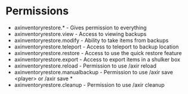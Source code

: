 # Permissions

* axinventoryrestore.* - Gives permission to everything
* axinventoryrestore.view - Access to viewing backups
* axinventoryrestore.modify - Ability to take items from backups
* axinventoryrestore.teleport - Access to teleport to backup location
* axinventoryrestore.restore - Access to use the quick restore feature
* axinventoryrestore.export - Access to export items in a shulker box
* axinventoryrestore.reload - Permission to use /axir reload
* axinventoryrestore.manualbackup - Permission to use /axir save &lt;player\> or /axir save *
* axinventoryrestore.cleanup - Permission to use /axir cleanup